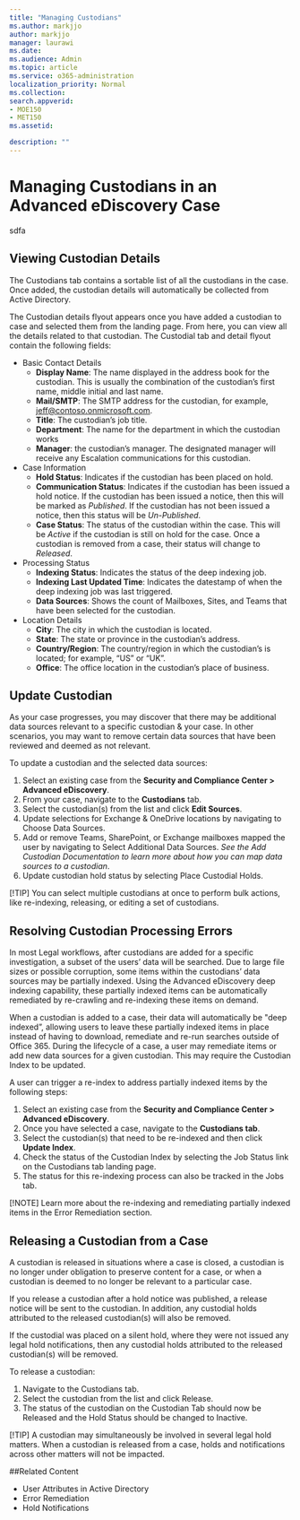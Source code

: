 ```yaml
---
title: "Managing Custodians"
ms.author: markjjo
author: markjjo
manager: laurawi
ms.date: 
ms.audience: Admin
ms.topic: article
ms.service: o365-administration
localization_priority: Normal
ms.collection: 
search.appverid: 
- MOE150
- MET150
ms.assetid: 

description: ""
---
```

# Managing Custodians in an Advanced eDiscovery Case
sdfa
## Viewing Custodian Details
The Custodians tab contains a sortable list of all the custodians in the case. Once added, the custodian details will automatically be collected from Active Directory.

The Custodian details flyout appears once you have added a custodian to case and selected them from the landing page. From here, you can view all the details related to that custodian. The Custodial tab and detail flyout contain the following fields:
  - Basic Contact Details
    - **Display Name**: The name displayed in the address book for the custodian. This is usually the combination of the custodian’s first name, middle initial and last name.
    - **Mail/SMTP**: The SMTP address for the custodian, for example, jeff@contoso.onmicrosoft.com.  
    - **Title**: The custodian’s job title.
    - **Department**: The name for the department in which the custodian works
    - **Manager**: the custodian’s manager. The designated manager will receive any Escalation communications for this custodian.
  - Case Information
    - **Hold Status**: Indicates if the custodian has been placed on hold. 
    - **Communication Status**: Indicates if the custodian has been issued a hold notice. If the custodian has been issued a notice, then this will be marked as *Published*. If the custodian has not been issued a notice, then this status will be *Un-Published*. 
    - **Case Status**: The status of the custodian within the case. This will be *Active* if the custodian is still on hold for the case. Once a custodian is removed from a case, their status will change to *Released*. 
  - Processing Status
    - **Indexing Status**: Indicates the status of the deep indexing job.  
    - **Indexing Last Updated Time**: Indicates the datestamp of when the deep indexing job was last triggered.
    - **Data Sources**: Shows the count of Mailboxes, Sites, and Teams that have been selected for the custodian.
  - Location Details
    - **City**: The city in which the custodian is located.
    - **State**: The state or province in the custodian’s address.
    - **Country/Region**: The country/region in which the custodian’s is located; for example, “US” or “UK”.
    - **Office**: The office location in the custodian’s place of business.


## Update Custodian
As your case progresses, you may discover that there may be additional data sources relevant to a specific custodian & your case. In other scenarios, you may want to remove certain data sources that have been reviewed and deemed as not relevant.
 
To update a custodian and the selected data sources:
  1. Select an existing case from the **Security and Compliance Center > Advanced eDiscovery**.
  2. From your case, navigate to the **Custodians** tab.
  3. Select the custodian(s) from the list and click **Edit Sources**.
  4. Update selections for Exchange & OneDrive locations by navigating to Choose Data Sources.
  5. Add or remove Teams, SharePoint, or Exchange mailboxes mapped the user by navigating to Select Additional Data Sources. *See the Add Custodian Documentation to learn more about how you can map data sources to a custodian*.
  6. Update custodian hold status by selecting Place Custodial Holds.

[!TIP]
 You can select multiple custodians at once to perform bulk actions, like re-indexing, releasing, or editing a set of custodians.

## Resolving Custodian Processing Errors
In most Legal workflows, after custodians are added for a specific investigation, a subset of the users’ data will be searched. Due to large file sizes or possible corruption, some items within the custodians’ data sources may be partially indexed. Using the Advanced eDiscovery deep indexing capability, these partially indexed items can be automatically remediated by re-crawling and re-indexing these items on demand. 

When a custodian is added to a case, their data will automatically be "deep indexed”, allowing users to leave these partially indexed items in place instead of having to download, remediate and re-run searches outside of Office 365. During the lifecycle of a case, a user may remediate items or add new data sources for a given custodian. This may require the Custodian Index to be updated. 

A user can trigger a re-index to address partially indexed items by the following steps:
1. Select an existing case from the **Security and Compliance Center > Advanced eDiscovery**.
2. Once you have selected a case, navigate to the **Custodians tab**. 
2.	Select the custodian(s) that need to be re-indexed and then click **Update Index**.
3.	Check the status of the Custodian Index by selecting the Job Status link on the Custodians tab landing page.  
4.	The status for this re-indexing process can also be tracked in the Jobs tab.

[!NOTE]
 Learn more about the re-indexing and remediating partially indexed items in the Error Remediation section.

## Releasing a Custodian from a Case
A custodian is released in situations where a case is closed, a custodian is no longer under obligation to preserve content for a case, or when a custodian is deemed to no longer be relevant to a particular case. 

If you release a custodian after a hold notice was published, a release notice will be sent to the custodian. In addition, any custodial holds attributed to the released custodian(s) will also be removed.

If the custodial was placed on a silent hold, where they were not issued any legal hold notifications, then any custodial holds attributed to the released custodian(s) will be removed.  

To release a custodian: 
1.	Navigate to the Custodians tab.
2.	Select the custodian from the list and click Release.
3.	The status of the custodian on the Custodian Tab should now be Released and the Hold Status should be changed to Inactive. 

[!TIP]
A custodian may simultaneously be involved in several legal hold matters. When a custodian is released from a case, holds and notifications across other matters will not be impacted. 

##Related Content
 - User Attributes in Active Directory 
 - Error Remediation 
 - Hold Notifications 


